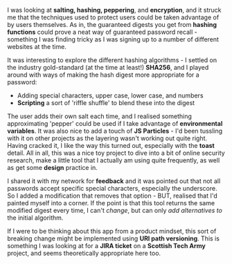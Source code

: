 I was looking at **salting, hashing, peppering**, and **encryption**, and it struck me that the techniques used to protect users could be taken advantage of by users themselves. As in, the guaranteed digests you get from **hashing functions** could prove a neat way of guaranteed password recall - something I was finding tricky as I was signing up to a number of different websites at the time. 

It was interesting to explore the different hashing algorithms - I settled on the industry gold-standard (at the time at least!) **SHA256**, and I played around with ways of making the hash digest more appropriate for a password: 
- Adding special characters, upper case, lower case, and numbers 
- **Scripting** a sort of 'riffle shuffle' to blend these into the digest 

The user adds their own salt each time, and I realised something approximating 'pepper' could be used if I take advantage of **environmental variables**. It was also nice to add a touch of **JS Particles** - I'd been tussling with it on other projects as the layering wasn't working out quite right. Having cracked it, I like the way this turned out, especially with the **toast** detail. All in all, this was a nice toy project to dive into a bit of online security research, make a little tool that I actually am using quite frequently, as well as get some **design** practice in. 

I shared it with my network for **feedback** and it was pointed out that not all passwords accept specific special characters, especially the underscore. So I added a modification that removes that option - BUT, realised that I'd painted myself into a corner. If the point is that this tool returns the same modified digest every time, I can't *change*, but can only *add alternatives to* the initial algorithm.

If I were to be thinking about this app from a product mindset, this sort of breaking change might be implemented using **URI path versioning**. This is something I was looking at for a **JIRA ticket** on a **Scottish Tech Army** project, and seems theoretically appropriate here too. 